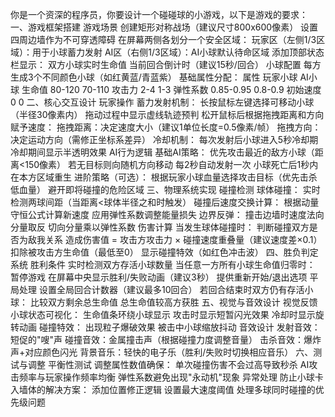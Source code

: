 你是一个资深的程序员，你要设计一个碰碰球的小游戏，以下是游戏的要求：
一、游戏框架搭建
游戏场景
创建矩形对称战场（建议尺寸800x600像素）
设置四周边墙作为不可穿透障碍
在屏幕两侧各划分一个安全区域：
玩家区（左侧1/3区域）：用于小球蓄力发射
AI区（右侧1/3区域）：AI小球默认待命区域
添加顶部状态栏显示：
双方小球实时生命值
当前回合倒计时（建议15秒/回合）
小球配置
每方生成3个不同颜色小球（如红黄蓝/青蓝紫）
基础属性分配：
属性	玩家小球	AI小球
生命值	80-120	70-110
攻击力	2-4	1-3
弹性系数	0.85-0.95	0.8-0.9
初始速度	0	0
二、核心交互设计
玩家操作
蓄力发射机制：
长按鼠标左键选择可移动小球（半径30像素内）
拖动过程中显示虚线轨迹预判
松开鼠标后根据拖拽距离和方向赋予速度：
拖拽距离：决定速度大小（建议1单位长度=0.5像素/帧）
拖拽方向：决定运动方向（需修正坐标系差异）
冷却机制：
每次发射后小球进入5秒冷却期
冷却期间显示半透明效果
AI行为逻辑
基础AI策略：
优先攻击最近的敌方小球（距离<150像素）
若无目标则向随机方向移动
每2秒自动发射一次
小球死亡后1秒内在本方区域重生
进阶策略（可选）：
根据玩家小球血量选择攻击目标（优先击杀低血量）
避开即将碰撞的危险区域
三、物理系统实现
碰撞检测
球体碰撞：
实时检测两球间距（当距离<球体半径之和时触发）
碰撞后速度交换计算：
根据动量守恒公式计算新速度
应用弹性系数调整能量损失
边界反弹：
撞击边墙时速度法向分量取反
切向分量乘以弹性系数
伤害计算
当发生球体碰撞时：
判断碰撞双方是否为敌我关系
造成伤害值 = 攻击方攻击力 × 碰撞速度重叠量（建议速度差×0.1）
扣除被攻击方生命值（最低至0）
显示碰撞特效（如红色冲击波）
四、胜负判定系统
胜利条件
实时检测双方存活小球数量
当任意一方所有小球生命值归零时：
暂停游戏
在屏幕中央显示胜利/失败动画（建议3秒）
提供重新开始/退出选项
平局处理
设置全局回合计数器（建议最多10回合）
若回合结束时双方仍有存活小球：
比较双方剩余总生命值
总生命值较高方获胜
五、视觉与音效设计
视觉反馈
小球状态可视化：
生命值条环绕小球显示
攻击时显示短暂闪光效果
冷却时显示旋转动画
碰撞特效：
出现粒子爆破效果
被击中小球缩放抖动
音效设计
发射音效：短促的"嗖"声
碰撞音效：金属撞击声（根据碰撞力度调整音量）
击杀音效：爆炸声+对应颜色闪光
背景音乐：轻快的电子乐（胜利/失败时切换相应音乐）
六、测试与调整
平衡性测试
调整属性数值确保：
单次碰撞伤害不会过高导致秒杀
AI攻击频率与玩家操作频率均衡
弹性系数避免出现"永动机"现象
异常处理
防止小球卡入墙体的解决方案：
添加位置修正逻辑
设置最大速度阈值
处理多球同时碰撞的优先级问题